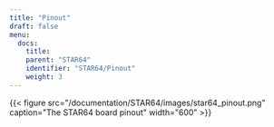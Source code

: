 ```yaml
---
title: "Pinout"
draft: false
menu:
  docs:
    title:
    parent: "STAR64"
    identifier: "STAR64/Pinout"
    weight: 3
---
```


{{< figure src="/documentation/STAR64/images/star64_pinout.png" caption="The STAR64 board pinout" width="600" >}}